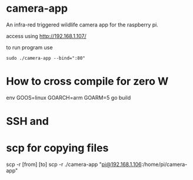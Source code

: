 # camera-app
An infra-red triggered wildlife camera app for the raspberry pi.


access using http://192.168.1.107/

to run program use
```
sudo ./camera-app --bind=":80"
```


# How to cross compile for zero W
env GOOS=linux GOARCH=arm GOARM=5 go build


# SSH and 

# scp for copying files
scp -r [from] [to]
scp -r ./camera-app "pi@192.168.1.106:/home/pi/camera-app"